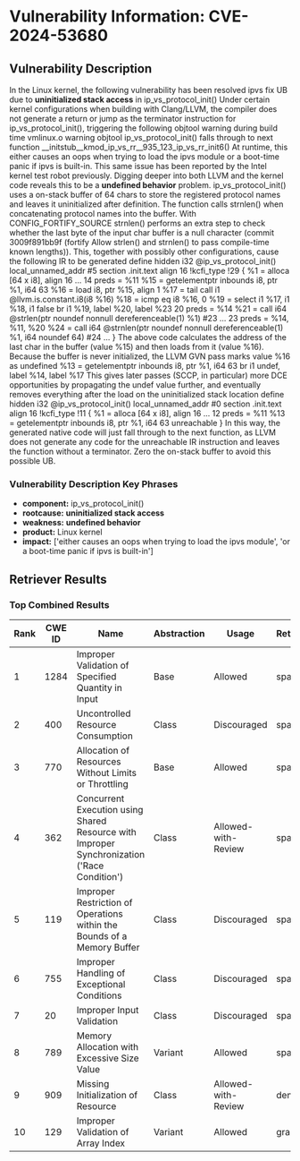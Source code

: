 # Vulnerability Information: CVE-2024-53680

## Vulnerability Description
In the Linux kernel, the following vulnerability has been resolved ipvs fix UB due to **uninitialized stack access** in ip_vs_protocol_init() Under certain kernel configurations when building with Clang/LLVM, the compiler does not generate a return or jump as the terminator instruction for ip_vs_protocol_init(), triggering the following objtool warning during build time vmlinux.o warning objtool ip_vs_protocol_init() falls through to next function __initstub__kmod_ip_vs_rr__935_123_ip_vs_rr_init6() At runtime, this either causes an oops when trying to load the ipvs module or a boot-time panic if ipvs is built-in. This same issue has been reported by the Intel kernel test robot previously. Digging deeper into both LLVM and the kernel code reveals this to be a **undefined behavior** problem. ip_vs_protocol_init() uses a on-stack buffer of 64 chars to store the registered protocol names and leaves it uninitialized after definition. The function calls strnlen() when concatenating protocol names into the buffer. With CONFIG_FORTIFY_SOURCE strnlen() performs an extra step to check whether the last byte of the input char buffer is a null character (commit 3009f891bb9f (fortify Allow strlen() and strnlen() to pass compile-time known lengths)). This, together with possibly other configurations, cause the following IR to be generated define hidden i32 @ip_vs_protocol_init() local_unnamed_addr #5 section .init.text align 16 !kcfi_type !29 { %1 = alloca [64 x i8], align 16 ... 14 preds = %11 %15 = getelementptr inbounds i8, ptr %1, i64 63 %16 = load i8, ptr %15, align 1 %17 = tail call i1 @llvm.is.constant.i8(i8 %16) %18 = icmp eq i8 %16, 0 %19 = select i1 %17, i1 %18, i1 false br i1 %19, label %20, label %23 20 preds = %14 %21 = call i64 @strlen(ptr noundef nonnull dereferenceable(1) %1) #23 ... 23 preds = %14, %11, %20 %24 = call i64 @strnlen(ptr noundef nonnull dereferenceable(1) %1, i64 noundef 64) #24 ... } The above code calculates the address of the last char in the buffer (value %15) and then loads from it (value %16). Because the buffer is never initialized, the LLVM GVN pass marks value %16 as undefined %13 = getelementptr inbounds i8, ptr %1, i64 63 br i1 undef, label %14, label %17 This gives later passes (SCCP, in particular) more DCE opportunities by propagating the undef value further, and eventually removes everything after the load on the uninitialized stack location define hidden i32 @ip_vs_protocol_init() local_unnamed_addr #0 section .init.text align 16 !kcfi_type !11 { %1 = alloca [64 x i8], align 16 ... 12 preds = %11 %13 = getelementptr inbounds i8, ptr %1, i64 63 unreachable } In this way, the generated native code will just fall through to the next function, as LLVM does not generate any code for the unreachable IR instruction and leaves the function without a terminator. Zero the on-stack buffer to avoid this possible UB.

### Vulnerability Description Key Phrases
- **component:** ip_vs_protocol_init()
- **rootcause:** **uninitialized stack access**
- **weakness:** **undefined behavior**
- **product:** Linux kernel
- **impact:** ['either causes an oops when trying to load the ipvs module', 'or a boot-time panic if ipvs is built-in']

## Retriever Results

### Top Combined Results

| Rank | CWE ID | Name | Abstraction | Usage  | Retrievers | Individual Scores |
|------|--------|------|-------------|-------|------------|-------------------|
| 1 | 1284 | Improper Validation of Specified Quantity in Input | Base | Allowed | sparse | 1.749 |
| 2 | 400 | Uncontrolled Resource Consumption | Class | Discouraged | sparse | 1.719 |
| 3 | 770 | Allocation of Resources Without Limits or Throttling | Base | Allowed | sparse | 1.694 |
| 4 | 362 | Concurrent Execution using Shared Resource with Improper Synchronization ('Race Condition') | Class | Allowed-with-Review | sparse | 1.688 |
| 5 | 119 | Improper Restriction of Operations within the Bounds of a Memory Buffer | Class | Discouraged | sparse | 1.659 |
| 6 | 755 | Improper Handling of Exceptional Conditions | Class | Discouraged | sparse | 1.657 |
| 7 | 20 | Improper Input Validation | Class | Discouraged | sparse | 1.641 |
| 8 | 789 | Memory Allocation with Excessive Size Value | Variant | Allowed | sparse | 1.640 |
| 9 | 909 | Missing Initialization of Resource | Class | Allowed-with-Review | dense | 0.599 |
| 10 | 129 | Improper Validation of Array Index | Variant | Allowed | graph | 0.003 |

